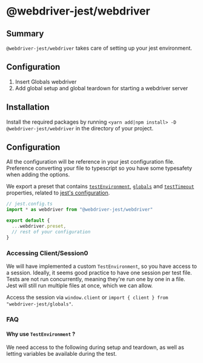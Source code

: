 # @webdriver-jest/webdriver

## Summary

`@webdriver-jest/webdriver` takes care of setting up your jest environment.

## Configuration

1. Insert Globals webdriver
2. Add global setup and global teardown for starting a webdriver server

## Installation

Install the required packages by running `<yarn add|npm install> -D @webdriver-jest/webdriver` in the directory of your project.

## Configuration

All the configuration will be reference in your jest configuration file. Preference converting your file to typescript so you have some typesafety when adding the options.

We export a preset that contains [`testEnvironment`](https://jestjs.io/docs/configuration#testenvironment-string), [`globals`](https://jestjs.io/docs/configuration#globals-object) and [`testTimeout`](https://jestjs.io/docs/configuration#testtimeout-number) properties, related to [jest's configuration](https://jestjs.io/docs/configuration#options).

```ts
// jest.config.ts
import * as webdriver from "@webdriver-jest/webdriver"

export default {
  ...webdriver.preset,
  // rest of your configuration
}
```

### Accessing Client/Session0

We will have implemented a custom `TestEnvironment`, so you have access to a session.
Ideally, it seems good practice to have one session per test file.
Tests are not run concurrently, meaning they're run one by one in a file. Jest will still run multiple files at once, which we can allow.

Access the session via `window.client` or `import { client } from "webdriver-jest/globals"`.

### FAQ

#### Why use `TestEnvironment` ?

We need access to the following during setup and teardown, as well as letting variables be available during the test.
